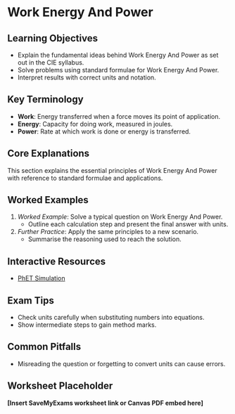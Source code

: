 # Work Energy And Power

## Learning Objectives
- Explain the fundamental ideas behind Work Energy And Power as set out in the CIE syllabus.
- Solve problems using standard formulae for Work Energy And Power.
- Interpret results with correct units and notation.

## Key Terminology
- **Work**: Energy transferred when a force moves its point of application.
- **Energy**: Capacity for doing work, measured in joules.
- **Power**: Rate at which work is done or energy is transferred.

## Core Explanations
This section explains the essential principles of Work Energy And Power with reference to standard formulae and applications.

## Worked Examples
1. *Worked Example*: Solve a typical question on Work Energy And Power.
   - Outline each calculation step and present the final answer with units.
2. *Further Practice*: Apply the same principles to a new scenario.
   - Summarise the reasoning used to reach the solution.

## Interactive Resources
- [PhET Simulation](https://phet.colorado.edu/)

## Exam Tips
- Check units carefully when substituting numbers into equations.
- Show intermediate steps to gain method marks.

## Common Pitfalls
- Misreading the question or forgetting to convert units can cause errors.

## Worksheet Placeholder
**[Insert SaveMyExams worksheet link or Canvas PDF embed here]**
